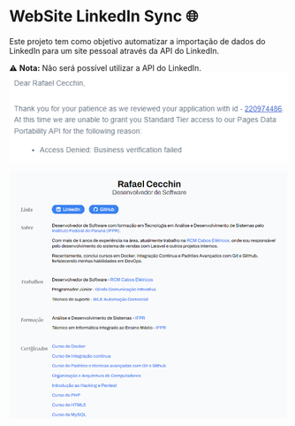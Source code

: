 # WebSite LinkedIn Sync 🌐

Este projeto tem como objetivo automatizar a importação de dados do LinkedIn para um site pessoal através da API do LinkedIn.

⚠️ **Nota:** Não será possível utilizar a API do LinkedIn.
![Screenshot](https://github.com/RafaelCecchin/website-linkedin-sync/blob/master/assets/img/access-denied.png?raw=true)

![Screenshot](https://github.com/RafaelCecchin/website-linkedin-sync/blob/master/assets/img/screenshot.png?raw=true)